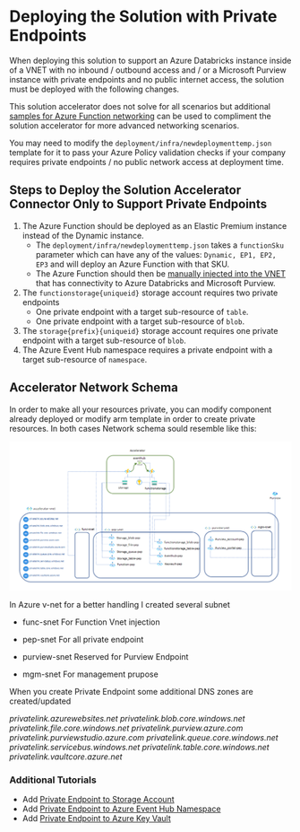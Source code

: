 # Deploying the Solution with Private Endpoints

When deploying this solution to support an Azure Databricks instance inside of a VNET with no inbound / outbound access and / or a Microsoft Purview instance with private endpoints and no public internet access, the solution must be deployed with the following changes.

This solution accelerator does not solve for all scenarios but additional [samples for Azure Function networking](https://learn.microsoft.com/en-us/samples/azure-samples/function-app-arm-templates/arm-templates-for-function-app-deployment/) can be used to compliment the solution accelerator for more advanced networking scenarios.

You may need to modify the `deployment/infra/newdeploymenttemp.json` template for it to pass your Azure Policy validation checks if your company requires private endpoints / no public network access at deployment time.

## Steps to Deploy the Solution Accelerator Connector Only to Support Private Endpoints

1. The Azure Function should be deployed as an Elastic Premium instance instead of the Dynamic instance.
    * The `deployment/infra/newdeploymenttemp.json` takes a `functionSku` parameter which can have any of the values: `Dynamic, EP1, EP2, EP3` and will deploy an Azure Function with that SKU.
    * The Azure Function should then be [manually injected into the VNET](https://learn.microsoft.com/en-us/azure/azure-functions/functions-create-vnet#integrate-the-function-app) that has connectivity to Azure Databricks and Microsoft Purview.
1. The `functionstorage{uniqueid}` storage account requires two private endpoints
    * One private endpoint with a target sub-resource of `table`.
    * One private endpoint with a target sub-resource of `blob`.
1. The `storage{prefix}{uniqueid}` storage account requires one private endpoint with a target sub-resource of `blob`.
1. The Azure Event Hub namespace requires a private endpoint with a target sub-resource of `namespace`.

## Accelerator Network Schema

In order to make all your resources private, you can modify component already deployed or modify arm template in order to create private resources. 
In both cases Network schema sould resemble like this:

![privateendpoint.png](../assets/img/private-endpoint/privateendpoint.png)

In Azure v-net for a better handling I created several subnet
- func-snet 
For Function  Vnet injection

- pep-snet
For all private endpoint

- purview-snet
Reserved for Purview Endpoint

- mgm-snet
For management prupose

When you create Private Endpoint some additional DNS zones are created/updated

*privatelink.azurewebsites.net*
*privatelink.blob.core.windows.net*
*privatelink.file.core.windows.net*
*privatelink.purview.azure.com*
*privatelink.purviewstudio.azure.com*
*privatelink.queue.core.windows.net*
*privatelink.servicebus.windows.net*
*privatelink.table.core.windows.net*
*privatelink.vaultcore.azure.net*



### Additional Tutorials

* Add [Private Endpoint to Storage Account](https://learn.microsoft.com/en-us/azure/storage/common/storage-private-endpoints)
* Add [Private Endpoint to Azure Event Hub Namespace](https://learn.microsoft.com/en-us/azure/event-hubs/private-link-service)
* Add [Private Endpoint to Azure Key Vault](https://learn.microsoft.com/en-us/azure/key-vault/general/private-link-service)